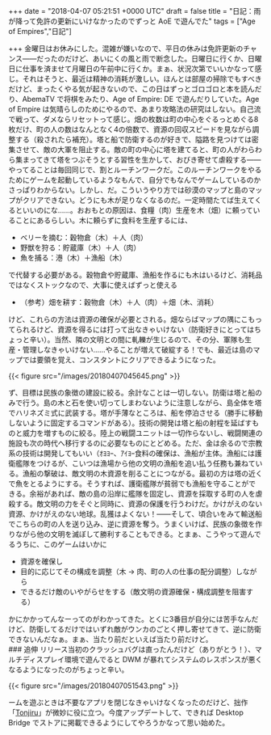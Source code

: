 
+++
date = "2018-04-07 05:21:51 +0000 UTC"
draft = false
title = "日記：雨が降って免許の更新にいけなかったのでずっと AoE で遊んでた"
tags = ["Age of Empires","日記"]

+++
金曜日はお休みにした。混雑が嫌いなので、平日の休みは免許更新のチャンス――だったのだけど、あいにくの風と雨で断念した。日曜日に行くか、日曜日に仕事を済ませて月曜日の午前中に行くか。まぁ、状況次第でいいかなって感じ。それはそうと、最近は精神の消耗が激しい。ほんとは部屋の掃除でもすべきだけど、まったくやる気が起きないので、この日はずっとゴロゴロと本を読んだり、AbemaTV で将棋をみたり、Age of Empire: DE で遊んだりしていた。Age of Empire は気晴らしのためにやるので、あまり攻略法の研究はしない。自己流で戦って、ダメならリセットって感じ。畑の枚数は町の中心をぐるっとめぐる8枚だけ、町の人の数はなんとなく4の倍数で、資源の回収スピードを見ながら調整する（殺されたら補充）。塔と船で防衛するのが好きで、隘路を見つけては密集させて、敵の大軍を阻止する。敵の町の中心に塔を建てると、町の人がわらわら集まってきて塔をつぶそうとする習性を生かして、おびき寄せて虐殺する――やってることは毎回同じで、割とルーチンワークだ。このルーチンワークをやるためにゲームを起動しているようなもんで、自分でもなんでゲームしているのかさっぱりわからない。しかし、だ。こういうやり方では砂漠のマップと島のマップがクリアできない。どうにも木が足りなくなるのだ。一定時間たてば生えてくるといいのにな……。おおもとの原因は、食糧（肉）生産を木（畑）に頼っていることにあるらしい。木に頼らずに食料を生産するには、

<ul>
<li>ベリーを摘む：穀物倉（木）＋人（肉）</li>
<li>野獣を狩る：貯蔵庫（木）＋人（肉）</li>
<li>魚を捕る：港（木）＋漁船（木）</li>
</ul>で代替する必要がある。穀物倉や貯蔵庫、漁船を作るにも木はいるけど、消耗品ではなくストックなので、大事に使えばずっと使える

<ul>
<li>（参考）畑を耕す：穀物倉（木）＋人（肉）＋畑（木、消耗）</li>
</ul>けど、これらの方法は資源の確保が必要とされる。畑ならばマップの隅にこもってられるけど、資源を得るには打って出なきゃいけない（防衛好きにとってはちょっと辛い）。当然、隣の文明との間に軋轢が生じるので、その分、軍隊も生産・管理しなきゃいけない……やることが増えて破綻する！でも、最近は島のマップでは要領を覚え、コンスタントにクリアできるようになった。

{{< figure src="/images/20180407045645.png"  >}}

ず、目標は民族の象徴の建設に絞る。余計なことは一切しない。防衛は塔と船のみで行う。島の木と石を使い切ってしまわないように注意しながら、島全体を塔でハリネズミ式に武装する。塔が手薄なところは、船を停泊させる（勝手に移動しないように固定するコマンドがある）。技術の開発は塔と船の射程を延ばすものと威力を増すものに絞る。陸上の戦闘ユニットは一切作らないし、戦闘関連の施設も次の時代へ移行するのに必要なものにとどめる。ただ、金は余るので宗教系の技術は開発してもいい（ｵﾖﾖｰ、ｱｲﾖｰ食料の確保は、漁船が主体。漁船には護衛艦隊をつけるが、こいつは漁場から他の文明の漁船を追い払う任務も兼ねている。漁船の撃破は、敵文明の木資源を削ることにつながる。最初の方は塔の近くで魚をとるようにする。そうすれば、護衛艦隊が貧弱でも漁船を守ることができる。余裕があれば、敵の島の沿岸に艦隊を固定し、資源を採取する町の人を虐殺する。敵文明の力をそぐと同時に、資源の保護を行うわけだ。かけがえのない資源、かけがえのない地球。乱獲はよくない！――そして、頃合いをみて輸送船でこちらの町の人を送り込み、逆に資源を奪う。うまくいけば、民族の象徴を作りながら他の文明を滅ぼして勝利することもできる。とまぁ、こうやって遊んでるうちに、このゲームはいかに

<ul>
<li>資源を確保し</li>
<li>目的に応じてその構成を調整（木 → 肉、町の人の仕事の配分調整）しながら</li>
<li>できるだけ敵のいやがらせをする（敵文明の資源確保・構成調整を阻害する）</li>
</ul>かにかかってんなーってのがわかってきた。とくに3番目が自分には苦手なんだけど、防衛してるだけではいずれ敵がウンカのごとく押し寄せてきて、逆に防衛できないんだなぁ。まぁ、当たり前だといえば当たり前だけど。

<div class="section">
    ### 追伸
    リリース当初のクラッシュバグは直ったんだけど（ありがとう！）、マルチディスプレイ環境で遊んでると DWM が暴れてシステムのレスポンスが悪くなるようになったのがちょっと辛い。

{{< figure src="/images/20180407051543.png"  >}}

ームを遊ぶときは不要なアプリを閉じなきゃいけなくなったのだけど、拙作「<a href="http://blog.daruyanagi.jp/archive/category/Tonjiru">Tonjiru</a>」が微妙に役に立つ。今度アップデートして、できれば Desktop Bridge でストアに掲載できるようにしてやろうかなって思い始めた。

</div>

